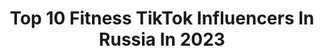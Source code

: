 ---
title: Top 10 Fitness TikTok Influencers In Russia In 2023
description: >-
  Find top fitness TikTok influencers in Russia in 2023. Most popular hashtags: #fitness #sport #sportgirl #dance.
platform: TikTok
hits: 18
text_top: Discover the most popular TikTok profiles on inBeat.
text_bottom: Our database aggregates 18 TikTok influencers like this in Russia for you to connect with.
profiles:
  - username: "nastyanass_official"
    fullname: >-
      Nastya Nass
    bio: >-
      Twerk icon 👑 Fitness guru 😈 Follow me ❤ Take duets with me 😋
    location: "Russia"
    followers: 137100
    engagement: 564
    commentsToLikes: 0.011210
    id: ck921ahjthgr20j78bd3py5ie
    verified: false
    hashtags: "#fyp, #twerk, #dancechallenge, #twerqueen"
  - username: "mm_kuznetsova11"
    fullname: >-
      Мария Кузнецова
    bio: >-
      My inst ✨ mm_kuznetsova11 ⬆️ Fitness Bikini 👙 Athletics 🏃🏼‍♀️
    location: "Russia"
    followers: 9857
    engagement: 444
    commentsToLikes: 0.000292
    id: ckav7tvudexjw0j23h30v4rfl
    verified: false
    hashtags: "#sportlover, #fitnessbikini, #sportgirl, #traininghome"
  - username: "olga_kapanzhi"
    fullname: >-
      Olga
    bio: >-
      Sport🏋️‍♀️💪 Inst. olga_kapanzhi ☝️Жду вас там☝️
    location: "Russia"
    followers: 4302
    engagement: 875
    commentsToLikes: 0.057767
    id: ckbqp2t4d9wwk0j23u6q5lru9
    verified: false
    hashtags: "#training, #fitnessgirl, #sport, #fitness"
  - username: "poledancerman"
    fullname: >-
      PoleMan
    bio: >-
      Кайфую от жизни! На Шесте занимаюсь 10 лет ! Живу в Москве!Много Путешествую!
    location: "Russia"
    followers: 38500
    engagement: 771
    commentsToLikes: 0.039285
    id: cka6acuocvwne0i78r56n6dd5
    verified: false
    hashtags: "#sport, #pole, #poleexotic, #polestar"
  - username: "chumakova_hefesto"
    fullname: >-
      Chumakova_Tanya
    bio: >-
      ПРОДОЛЖЕНИЕ В ИНСТЕ!!! hefesto_girl Реклама в direct
    location: "Russia"
    followers: 3600000
    engagement: 704
    commentsToLikes: 0.004285
    id: cka6clxpl4n7v0i7895eyex8a
    verified: true
    hashtags: "#prank, #hefesto, #sportgirl, #workout"
  - username: "goga_tupuriya"
    fullname: >-
      Гогита Тупурия 
    bio: >-
      
    location: "Russia"
    followers: 103300
    engagement: 1159
    commentsToLikes: 0.004971
    id: ckbkp4fsvjc4c0j23k2isecl3
    verified: false
    hashtags: "#sport, #top, #usa, #run"
  - username: "ivamosso_"
    fullname: >-
      Iva Moss’o
    bio: >-
      Переходим на новый аккаунт @ivamosso
    location: "Russia"
    followers: 7919
    engagement: 199
    commentsToLikes: 0.005967
    id: cka0tv44uriur0i784c88bmxm
    verified: false
    hashtags: "#tiktok, #model, #girl, #popular"
  - username: "realsashashpak"
    fullname: >-
      Real Sasha Shpak
    bio: >-
      No bio yet
    location: "Russia"
    followers: 706900
    engagement: 459
    commentsToLikes: 0.021912
    id: cka0wgu6s2qjz0i78sgr42hxr
    verified: true
    hashtags: "#humor, #2021, #joke, #smile"
  - username: "rashatmusin"
    fullname: >-
      Рашат Мусин
    bio: >-
      Подписывайтесь! Здесь ещё интереснее 😎👍 Instagram 👇
    location: "Russia"
    followers: 22000
    engagement: 436
    commentsToLikes: 0.051479
    id: cka88x2c8cz2o0i789sw44ltg
    verified: false
    hashtags: "#sport, #backflip, #challenge, #slowmo"
  - username: "kendo_ufa"
    fullname: >-
      Кендо-клуб Хатиман
    bio: >-
      Японское фехтование в Уфе! Ведёт тренировки 3 дан. Набор идёт постоянно.
    location: "Russia"
    followers: 7789
    engagement: 678
    commentsToLikes: 0.036128
    id: ckdt1t09hrz930j23i6b4smez
    verified: false
    hashtags: "#kendoufa, #kendo, #kendoka, #karate"
---
